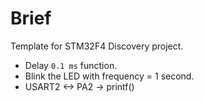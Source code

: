 # Brief
Template for STM32F4 Discovery project.
+ Delay `0.1 ms` function.
+ Blink the LED with frequency = 1 second.
+ USART2 <-> PA2 -> printf()
